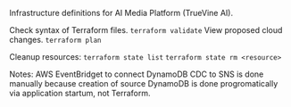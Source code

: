 Infrastructure definitions for AI Media Platform (TrueVine AI).

Check syntax of Terraform files.
`terraform validate`
View proposed cloud changes.
`terraform plan`


Cleanup resources:
`terraform state list`
`terraform state rm <resource>`

Notes:
AWS EventBridget to connect DynamoDB CDC to SNS is done manually because creation of source DynamoDB is done progromatically via application startum, not Terraform.
